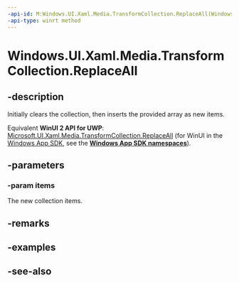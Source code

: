 ```yaml
---
-api-id: M:Windows.UI.Xaml.Media.TransformCollection.ReplaceAll(Windows.UI.Xaml.Media.Transform[])
-api-type: winrt method
---
```


<!-- Method syntax
public void ReplaceAll(Windows.UI.Xaml.Media.Transform[] items)
-->

# Windows.UI.Xaml.Media.TransformCollection.ReplaceAll

## -description
Initially clears the collection, then inserts the provided array as new items.

Equivalent **WinUI 2 API for UWP**: [Microsoft.UI.Xaml.Media.TransformCollection.ReplaceAll](/windows/winui/api/microsoft.ui.xaml.media.transformcollection.replaceall) (for WinUI in the [Windows App SDK](/windows/apps/windows-app-sdk/), see the **[Windows App SDK namespaces](/windows/windows-app-sdk/api/winrt/)**).

## -parameters
### -param items
The new collection items.

## -remarks

## -examples

## -see-also
